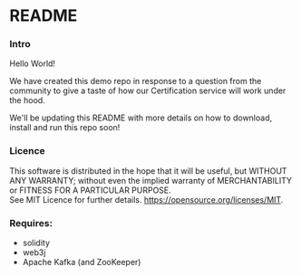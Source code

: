 # README


### Intro

Hello World!

We have created this demo repo in response to a question from the community to give a taste of how our Certification service will work under the hood.

We'll be updating this README with more details on how to download, install and run this repo soon!

### Licence

This software is distributed in the hope that it will be useful,
but WITHOUT ANY WARRANTY; without even the implied warranty of
MERCHANTABILITY or FITNESS FOR A PARTICULAR PURPOSE.  
See MIT Licence for further details.
<https://opensource.org/licenses/MIT>.


### Requires:
* solidity
* web3j
* Apache Kafka (and ZooKeeper)
